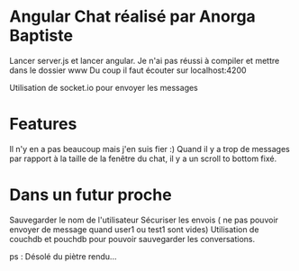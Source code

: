 # Angular Chat réalisé par Anorga Baptiste

Lancer server.js 
et lancer angular. Je n'ai pas réussi à compiler et mettre dans le dossier www
Du coup il faut écouter sur localhost:4200

Utilisation de socket.io pour envoyer les messages

# Features

Il n'y en a pas beaucoup mais j'en suis fier :)
Quand il y a trop de messages par rapport à la taille de la fenêtre du chat, il y a un scroll to bottom fixé. 


# Dans un futur proche

Sauvegarder le nom de l'utilisateur
Sécuriser les envois ( ne pas pouvoir envoyer de message quand user1 ou test1 sont vides)
Utilisation de couchdb et pouchdb pour pouvoir sauvegarder les conversations. 



ps : Désolé du piètre rendu...
